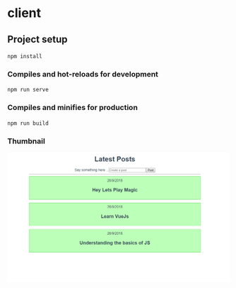 # client

## Project setup
```
npm install
```

### Compiles and hot-reloads for development
```
npm run serve
```

### Compiles and minifies for production
```
npm run build
```

### Thumbnail

![ScreenShot](https://github.com/UmerSharif/vuejs-fullstack/blob/master/vuefullstack.PNG)
